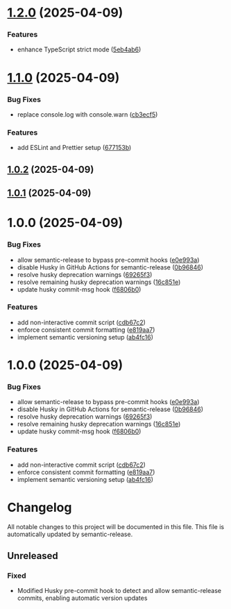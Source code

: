 # [1.2.0](https://github.com/mkwatson/webcore-extension/compare/v1.1.0...v1.2.0) (2025-04-09)


### Features

* enhance TypeScript strict mode ([5eb4ab6](https://github.com/mkwatson/webcore-extension/commit/5eb4ab6d04361a3f6d3845d2b945f26a8a260d15))

# [1.1.0](https://github.com/mkwatson/webcore-extension/compare/v1.0.2...v1.1.0) (2025-04-09)


### Bug Fixes

* replace console.log with console.warn ([cb3ecf5](https://github.com/mkwatson/webcore-extension/commit/cb3ecf5a70800b7987b63880c3484e1e66559c48))


### Features

* add ESLint and Prettier setup ([677153b](https://github.com/mkwatson/webcore-extension/commit/677153b64464f6703073f89fa677566d888c982f))

## [1.0.2](https://github.com/mkwatson/webcore-extension/compare/v1.0.1...v1.0.2) (2025-04-09)

## [1.0.1](https://github.com/mkwatson/webcore-extension/compare/v1.0.0...v1.0.1) (2025-04-09)

# 1.0.0 (2025-04-09)


### Bug Fixes

* allow semantic-release to bypass pre-commit hooks ([e0e993a](https://github.com/mkwatson/webcore-extension/commit/e0e993a7e3beb103b40919eba1a30dedb04e4207))
* disable Husky in GitHub Actions for semantic-release ([0b96846](https://github.com/mkwatson/webcore-extension/commit/0b9684609162111b6e0f6928464c5d52ad0991cf))
* resolve husky deprecation warnings ([69265f3](https://github.com/mkwatson/webcore-extension/commit/69265f3cbd4fcf8f4fcd43c7ae61eb1a3181ac65))
* resolve remaining husky deprecation warnings ([16c851e](https://github.com/mkwatson/webcore-extension/commit/16c851ec8f1555538b774803246b23126c3545dc))
* update husky commit-msg hook ([f6806b0](https://github.com/mkwatson/webcore-extension/commit/f6806b03927ee0e236ac08eeff48ad09cc368504))


### Features

* add non-interactive commit script ([cdb67c2](https://github.com/mkwatson/webcore-extension/commit/cdb67c2207053635111b07d498bf293a0220a800))
* enforce consistent commit formatting ([e819aa7](https://github.com/mkwatson/webcore-extension/commit/e819aa73b3226866a8911ef7615114eed5b59c8e))
* implement semantic versioning setup ([ab4fc16](https://github.com/mkwatson/webcore-extension/commit/ab4fc164498e704e4bfb724b942ea1e8170bb2c8))

# 1.0.0 (2025-04-09)


### Bug Fixes

* allow semantic-release to bypass pre-commit hooks ([e0e993a](https://github.com/mkwatson/webcore-extension/commit/e0e993a7e3beb103b40919eba1a30dedb04e4207))
* disable Husky in GitHub Actions for semantic-release ([0b96846](https://github.com/mkwatson/webcore-extension/commit/0b9684609162111b6e0f6928464c5d52ad0991cf))
* resolve husky deprecation warnings ([69265f3](https://github.com/mkwatson/webcore-extension/commit/69265f3cbd4fcf8f4fcd43c7ae61eb1a3181ac65))
* resolve remaining husky deprecation warnings ([16c851e](https://github.com/mkwatson/webcore-extension/commit/16c851ec8f1555538b774803246b23126c3545dc))
* update husky commit-msg hook ([f6806b0](https://github.com/mkwatson/webcore-extension/commit/f6806b03927ee0e236ac08eeff48ad09cc368504))


### Features

* add non-interactive commit script ([cdb67c2](https://github.com/mkwatson/webcore-extension/commit/cdb67c2207053635111b07d498bf293a0220a800))
* enforce consistent commit formatting ([e819aa7](https://github.com/mkwatson/webcore-extension/commit/e819aa73b3226866a8911ef7615114eed5b59c8e))
* implement semantic versioning setup ([ab4fc16](https://github.com/mkwatson/webcore-extension/commit/ab4fc164498e704e4bfb724b942ea1e8170bb2c8))

# Changelog

All notable changes to this project will be documented in this file. This file is automatically updated by semantic-release.

## Unreleased

### Fixed
- Modified Husky pre-commit hook to detect and allow semantic-release commits, enabling automatic version updates
